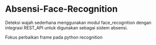 # Absensi-Face-Recognition
Deteksi wajah sederhana menggunakan modul face_recognition dengan integrasi REST_API untuk digunakan sebagai sistem absensi.

Fokus perbaikan frame pada python recognition
